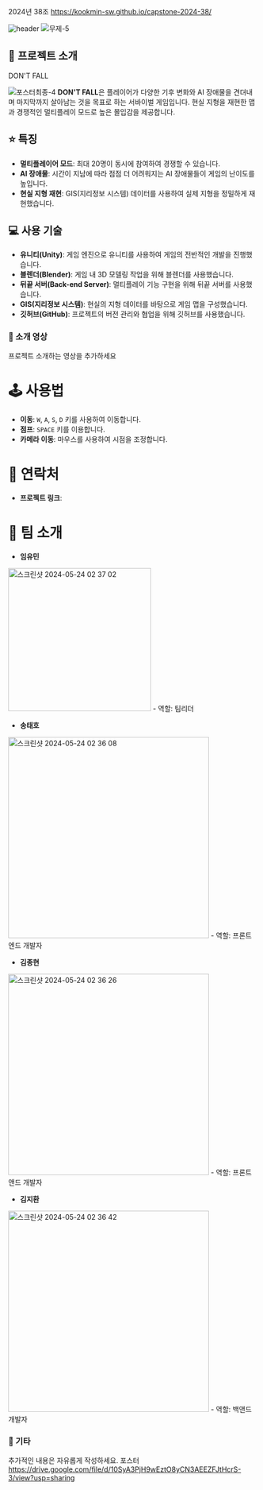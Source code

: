 2024년 38조  https://kookmin-sw.github.io/capstone-2024-38/

![header](https://capsule-render.vercel.app/api?type=Waving&height=200&textDON'TFALL&fontColor=d5e6f5&color=timeGradient&animation=fadeIn)
![무제-5](https://github.com/kookmin-sw/capstone-2024-38/assets/97876054/3e1bd16f-266b-484a-86f7-ca5cbef275c9)
## 📖 프로젝트 소개
DON'T FALL

![포스터최종-4](https://github.com/kookmin-sw/capstone-2024-38/assets/97876054/9e76b5db-e1a3-4687-b28f-1b7673eda17f)
**DON'T FALL**은 플레이어가 다양한 기후 변화와 AI 장애물을 견뎌내며 마지막까지 살아남는 것을 목표로 하는 서바이벌 게임입니다. 현실 지형을 재현한 맵과 경쟁적인 멀티플레이 모드로 높은 몰입감을 제공합니다.

## ⭐ 특징

- **멀티플레이어 모드**: 최대 20명이 동시에 참여하여 경쟁할 수 있습니다.
- **AI 장애물**: 시간이 지남에 따라 점점 더 어려워지는 AI 장애물들이 게임의 난이도를 높입니다.
- **현실 지형 재현**: GIS(지리정보 시스템) 데이터를 사용하여 실제 지형을 정밀하게 재현했습니다.

## 💻 사용 기술

- **유니티(Unity)**: 게임 엔진으로 유니티를 사용하여 게임의 전반적인 개발을 진행했습니다.
- **블렌더(Blender)**: 게임 내 3D 모델링 작업을 위해 블렌더를 사용했습니다.
- **뒤끝 서버(Back-end Server)**: 멀티플레이 기능 구현을 위해 뒤끝 서버를 사용했습니다.
- **GIS(지리정보 시스템)**: 현실의 지형 데이터를 바탕으로 게임 맵을 구성했습니다.
- **깃허브(GitHub)**: 프로젝트의 버전 관리와 협업을 위해 깃허브를 사용했습니다.

### 🎥 소개 영상

프로젝트 소개하는 영상을 추가하세요

# 🕹️ 사용법

- **이동**: `W`, `A`, `S`, `D` 키를 사용하여 이동합니다.
- **점프**: `SPACE` 키를 이용합니다.
- **카메라 이동**: 마우스를 사용하여 시점을 조정합니다.

# 📧 연락처

- **프로젝트 링크**: 

# 👥 팀 소개

- **임유민**
<img width="288" alt="스크린샷 2024-05-24 02 37 02" src="https://github.com/kookmin-sw/capstone-2024-38/assets/97876054/247ac16b-e414-46f8-92e0-0d66459594d3">
  - 역할: 팀리더 

- **송태호**
<img width="405" alt="스크린샷 2024-05-24 02 36 08" src="https://github.com/kookmin-sw/capstone-2024-38/assets/97876054/eff6834d-b877-4c45-b793-bc656fda382b">
  - 역할: 프론트엔드 개발자

- **김종현**
<img width="405" alt="스크린샷 2024-05-24 02 36 26" src="https://github.com/kookmin-sw/capstone-2024-38/assets/97876054/a01b5e58-8532-4253-a0eb-21d2656001f2">
  - 역할: 프론트앤드 개발자
  

- **김지환**
<img width="405" alt="스크린샷 2024-05-24 02 36 42" src="https://github.com/kookmin-sw/capstone-2024-38/assets/97876054/34fa7412-84d8-4bdd-b32c-9c9bed6df651">
  - 역할: 백앤드 개발자
  

### 💾 기타

추가적인 내용은 자유롭게 작성하세요.
포스터 https://drive.google.com/file/d/10SyA3PjH9wEztO8yCN3AEEZFJtHcrS-3/view?usp=sharing

